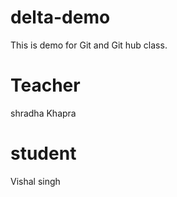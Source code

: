 # delta-demo
This is demo for Git and Git hub class.

# Teacher
shradha Khapra

# student
Vishal singh
